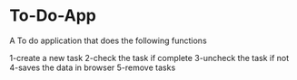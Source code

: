 # To-Do-App

A To do application that does the following functions

1-create a new task
2-check the task if complete
3-uncheck the task if not
4-saves the data in browser
5-remove tasks
